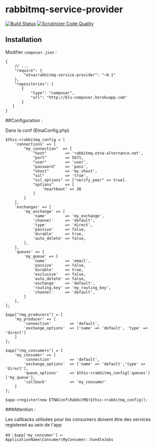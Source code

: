 rabbitmq-service-provider
=========================

[![Build Status](http://drone.etna-alternance.net/api/badge/github.com/etna-alternance/composer-rabbitmq-service-provider/status.svg?branch=master)](http://drone.etna-alternance.net/github.com/etna-alternance/composer-rabbitmq-service-provider)
[![Scrutinizer Code Quality](https://scrutinizer-ci.com/g/etna-alternance/composer-rabbitmq-service-provider/badges/quality-score.png?b=master)](https://scrutinizer-ci.com/g/etna-alternance/composer-rabbitmq-service-provider/?branch=master)

Installation
------------

Modifier `composer.json` :

```
{
    // ...
    "require": {
        "etna/rabbitmq-service-provider": "~0.1"
    },
    "repositories": [
       {
           "type": "composer",
           "url": "http://blu-composer.herokuapp.com"
       }
   ]
}
```

##Configuration :

Dans la conf (EtnaConfig.php)

```
$this->rabbitmq_config = [
    'connections' => [
        "my_connection"  => [
            "host"        => 'rabbitmq.etna-alternance.net',
            "port"        => 5671,
            "user"        => 'user',
            "password"    => 'pass',
            "vhost"       => 'my_vhost',
            "ssl"         => 'true',
            "ssl_options" => ["verify_peer" => true].
            "options"     => [
                'heartbeat' => 30
            ]
        ]
    ],
    'exchanges' => [
        'my_exchange' => [
            'name'        => 'my_exchange',
            'channel'     => 'default',
            'type'        => 'direct',
            'passive'     => false,
            'durable'     => true,
            'auto_delete' => false,
        ],
    ],
    'queues' => [
        'my_queue' => [
            'name'        => 'email',
            'passive'     => false,
            'durable'     => true,
            'exclusive'   => false,
            'auto_delete' => false,
            'exchange'    => 'default',
            'routing.key' => 'my_routing_key',
            'channel'     => 'default',
        ]
    ],
];

$app["rmq_producers"] = [
    'my_producer' => [
        'connection'        => 'default',
        'exchange_options'  => ['name' => 'default', 'type' => 'direct']
    ]
];

$app["rmq_consumers"] = [
    'my_consumer' => [
        'connection'        => 'default',
        'exchange_options'  => ['name' => 'default','type' => 'direct'],
        'queue_options'     => $this->rabbitmq_config['queues']['my_queue'],
        'callback'          => 'my_consumer'
    ]
];

$app->register(new ETNAConf\RabbitMQ($this->rabbitmq_config));
```

###Attention :

Les callbacks utilisées pour les consumers doivent être des services registered au sein de l'app

ex : `$app['my_consumer'] = ApplicationName\Consumer\MyConsumer::handleJobs`
